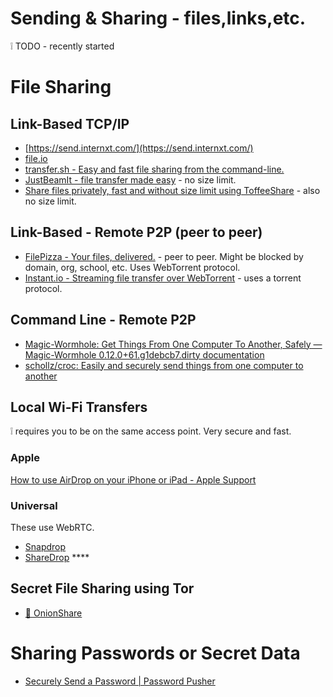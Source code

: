 # Sending & Sharing - files,links,etc.

<aside>
❕ TODO - recently started

</aside>

# File Sharing

## Link-Based TCP/IP

- [https://send.internxt.com/](https://send.internxt.com/)
- [file.io](https://www.file.io/)
- [transfer.sh - Easy and fast file sharing from the command-line.](https://transfer.sh/)
- [JustBeamIt - file transfer made easy](https://justbeamit.com/) - no size limit.
- [Share files privately, fast and without size limit using ToffeeShare](https://toffeeshare.com/) - also no size limit.

## Link-Based - Remote P2P (peer to peer)

- [FilePizza - Your files, delivered.](https://file.pizza/) - peer to peer.  Might be blocked by domain, org, school, etc. Uses WebTorrent protocol.
- [Instant.io - Streaming file transfer over WebTorrent](https://instant.io/) - uses a torrent protocol.

## Command Line - Remote P2P

- [Magic-Wormhole: Get Things From One Computer To Another, Safely — Magic-Wormhole 0.12.0+61.g1debcb7.dirty documentation](https://magic-wormhole.readthedocs.io/en/latest/)
- [schollz/croc: Easily and securely send things from one computer to another](https://github.com/schollz/croc)

## Local Wi-Fi Transfers

<aside>
❕ requires you to be on the same access point. Very secure and fast.

</aside>

### Apple

[How to use AirDrop on your iPhone or iPad - Apple Support](https://support.apple.com/en-us/HT204144) 

### Universal

These use WebRTC.

- [Snapdrop](https://snapdrop.net/)
- [ShareDrop](https://www.sharedrop.io/) ****

## Secret File Sharing using Tor

- [🧅 OnionShare](https://onionshare.org/)

# Sharing Passwords or Secret Data

- [Securely Send a Password | Password Pusher](https://pwpush.com/)